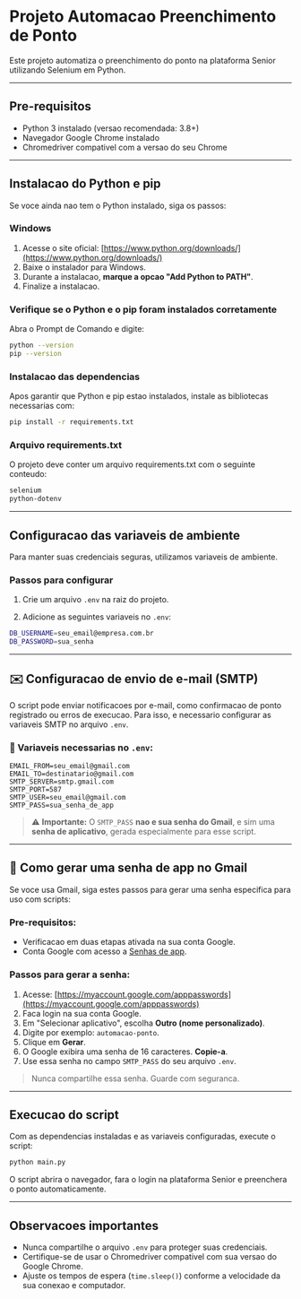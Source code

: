 # Projeto Automacao Preenchimento de Ponto

Este projeto automatiza o preenchimento do ponto na plataforma Senior utilizando Selenium em Python.

---

## Pre-requisitos

* Python 3 instalado (versao recomendada: 3.8+)
* Navegador Google Chrome instalado
* Chromedriver compativel com a versao do seu Chrome

---

## Instalacao do Python e pip

Se voce ainda nao tem o Python instalado, siga os passos:

### Windows

1. Acesse o site oficial: [https://www.python.org/downloads/](https://www.python.org/downloads/)
2. Baixe o instalador para Windows.
3. Durante a instalacao, **marque a opcao "Add Python to PATH"**.
4. Finalize a instalacao.

### Verifique se o Python e o pip foram instalados corretamente

Abra o Prompt de Comando e digite:

```bash
python --version
pip --version
```

### Instalacao das dependencias

Apos garantir que Python e pip estao instalados, instale as bibliotecas necessarias com:

```bash
pip install -r requirements.txt
```

### Arquivo requirements.txt

O projeto deve conter um arquivo requirements.txt com o seguinte conteudo:

```bash
selenium
python-dotenv
```

---

## Configuracao das variaveis de ambiente

Para manter suas credenciais seguras, utilizamos variaveis de ambiente.

### Passos para configurar

1. Crie um arquivo `.env` na raiz do projeto.

2. Adicione as seguintes variaveis no `.env`:

```bash
DB_USERNAME=seu_email@empresa.com.br
DB_PASSWORD=sua_senha
```

---

## ✉️ Configuracao de envio de e-mail (SMTP)

O script pode enviar notificacoes por e-mail, como confirmacao de ponto registrado ou erros de execucao. Para isso, e necessario configurar as variaveis SMTP no arquivo `.env`.

### 📌 Variaveis necessarias no `.env`:

```env
EMAIL_FROM=seu_email@gmail.com
EMAIL_TO=destinatario@gmail.com
SMTP_SERVER=smtp.gmail.com
SMTP_PORT=587
SMTP_USER=seu_email@gmail.com
SMTP_PASS=sua_senha_de_app
```

> ⚠️ **Importante:** O `SMTP_PASS` **nao e sua senha do Gmail**, e sim uma **senha de aplicativo**, gerada especialmente para esse script.

---

## 🔐 Como gerar uma senha de app no Gmail

Se voce usa Gmail, siga estes passos para gerar uma senha especifica para uso com scripts:

### Pre-requisitos:

* Verificacao em duas etapas ativada na sua conta Google.
* Conta Google com acesso a [Senhas de app](https://myaccount.google.com/apppasswords).

### Passos para gerar a senha:

1. Acesse: [https://myaccount.google.com/apppasswords](https://myaccount.google.com/apppasswords)
2. Faca login na sua conta Google.
3. Em "Selecionar aplicativo", escolha **Outro (nome personalizado)**.
4. Digite por exemplo: `automacao-ponto`.
5. Clique em **Gerar**.
6. O Google exibira uma senha de 16 caracteres. **Copie-a**.
7. Use essa senha no campo `SMTP_PASS` do seu arquivo `.env`.

> Nunca compartilhe essa senha. Guarde com seguranca.

---

## Execucao do script

Com as dependencias instaladas e as variaveis configuradas, execute o script:

```bash
python main.py
```

O script abrira o navegador, fara o login na plataforma Senior e preenchera o ponto automaticamente.

---

## Observacoes importantes

* Nunca compartilhe o arquivo `.env` para proteger suas credenciais.
* Certifique-se de usar o Chromedriver compativel com sua versao do Google Chrome.
* Ajuste os tempos de espera (`time.sleep()`) conforme a velocidade da sua conexao e computador.